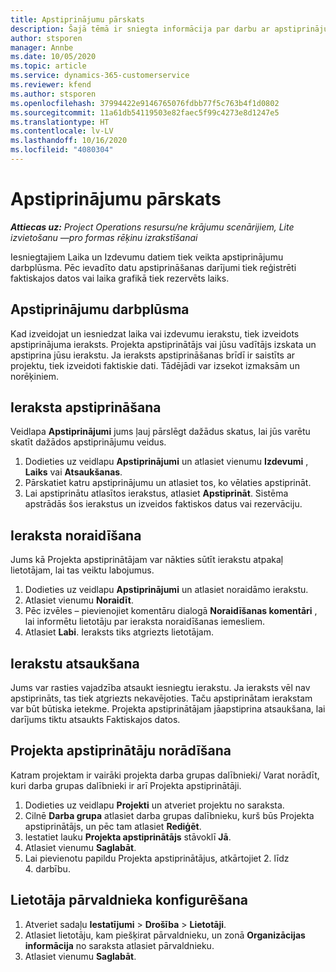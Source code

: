 ```yaml
---
title: Apstiprinājumu pārskats
description: Šajā tēmā ir sniegta informācija par darbu ar apstiprinājumiem programmā Project Operations.
author: stsporen
manager: Annbe
ms.date: 10/05/2020
ms.topic: article
ms.service: dynamics-365-customerservice
ms.reviewer: kfend
ms.author: stsporen
ms.openlocfilehash: 37994422e9146765076fdbb77f5c763b4f1d0802
ms.sourcegitcommit: 11a61db54119503e82faec5f99c4273e8d1247e5
ms.translationtype: HT
ms.contentlocale: lv-LV
ms.lasthandoff: 10/16/2020
ms.locfileid: "4080304"
---
```

# <a name="approvals-overview"></a>Apstiprinājumu pārskats

_**Attiecas uz:** Project Operations resursu/ne krājumu scenārijiem, Lite izvietošanu —pro formas rēķinu izrakstīšanai_

Iesniegtajiem Laika un Izdevumu datiem tiek veikta apstiprinājumu darbplūsma. Pēc ievadīto datu apstiprināšanas darījumi tiek reģistrēti faktiskajos datos vai laika grafikā tiek rezervēts laiks.

## <a name="approvals-workflow"></a>Apstiprinājumu darbplūsma
Kad izveidojat un iesniedzat laika vai izdevumu ierakstu, tiek izveidots apstiprinājuma ieraksts. Projekta apstiprinātājs vai jūsu vadītājs izskata un apstiprina jūsu ierakstu. Ja ieraksts apstiprināšanas brīdī ir saistīts ar projektu, tiek izveidoti faktiskie dati. Tādējādi var izsekot izmaksām un norēķiniem. 

## <a name="approve-an-entry"></a>Ieraksta apstiprināšana
Veidlapa **Apstiprinājumi** jums ļauj pārslēgt dažādus skatus, lai jūs varētu skatīt dažādos apstiprinājumu veidus.
  
1. Dodieties uz veidlapu **Apstiprinājumi** un atlasiet vienumu **Izdevumi** , **Laiks** vai **Atsaukšanas**.
2. Pārskatiet katru apstiprinājumu un atlasiet tos, ko vēlaties apstiprināt.
3. Lai apstiprinātu atlasītos ierakstus, atlasiet **Apstiprināt**.
Sistēma apstrādās šos ierakstus un izveidos faktiskos datus vai rezervāciju.

## <a name="reject-an-entry"></a>Ieraksta noraidīšana
Jums kā Projekta apstiprinātājam var nākties sūtīt ierakstu atpakaļ lietotājam, lai tas veiktu labojumus.
  
1. Dodieties uz veidlapu **Apstiprinājumi** un atlasiet noraidāmo ierakstu. 
2. Atlasiet vienumu **Noraidīt**.
3. Pēc izvēles – pievienojiet komentāru dialogā **Noraidīšanas komentāri** , lai informētu lietotāju par ieraksta noraidīšanas iemesliem.
4. Atlasiet **Labi**. Ieraksts tiks atgriezts lietotājam.
  
## <a name="recall-entries"></a>Ierakstu atsaukšana
Jums var rasties vajadzība atsaukt iesniegtu ierakstu. Ja ieraksts vēl nav apstiprināts, tas tiek atgriezts nekavējoties. Taču apstiprinātam ierakstam var būt būtiska ietekme. Projekta apstiprinātājam jāapstiprina atsaukšana, lai darījums tiktu atsaukts Faktiskajos datos.

## <a name="specify-project-approvers"></a>Projekta apstiprinātāju norādīšana
Katram projektam ir vairāki projekta darba grupas dalībnieki/ Varat norādīt, kuri darba grupas dalībnieki ir arī Projekta apstiprinātāji.

1. Dodieties uz veidlapu **Projekti** un atveriet projektu no saraksta.
2. Cilnē **Darba grupa** atlasiet darba grupas dalībnieku, kurš būs Projekta apstiprinātājs, un pēc tam atlasiet **Rediģēt**.
3. Iestatiet lauku **Projekta apstiprinātājs** stāvoklī **Jā**.
4. Atlasiet vienumu **Saglabāt**.
5. Lai pievienotu papildu Projekta apstiprinātājus, atkārtojiet 2. līdz 4. darbību.

## <a name="configure-the-users-manager"></a>Lietotāja pārvaldnieka konfigurēšana

1. Atveriet sadaļu **Iestatījumi** > **Drošība** > **Lietotāji**.
2. Atlasiet lietotāju, kam piešķirat pārvaldnieku, un zonā **Organizācijas informācija** no saraksta atlasiet pārvaldnieku. 
3. Atlasiet vienumu **Saglabāt**.



